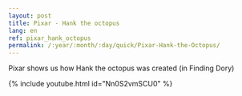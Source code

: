 ```yaml
---
layout: post
title: Pixar - Hank the octopus
lang: en
ref: pixar_hank_octopus
permalink: /:year/:month/:day/quick/Pixar-Hank-the-Octopus/
---
```


Pixar shows us how Hank the octopus was created (in Finding Dory)

{% include youtube.html id="Nn0S2vmSCU0" %}
